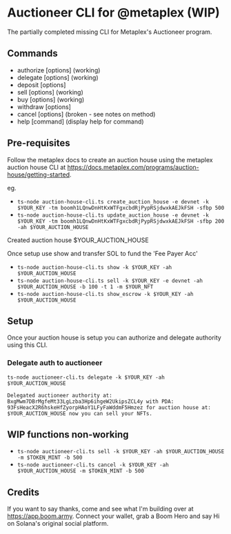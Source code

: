 # Auctioneer CLI for @metaplex (WIP)

The partially completed missing CLI for Metaplex's Auctioneer program.

## Commands

- authorize [options] (working)
- delegate [options] (working)
- deposit [options] 
- sell [options] (working)
- buy [options] (working)
- withdraw [options]
- cancel [options] (broken - see notes on method)
- help [command] (display help for command)

## Pre-requisites

Follow the metaplex docs to create an auction house using the metaplex auction house CLI at https://docs.metaplex.com/programs/auction-house/getting-started.

eg.

- `ts-node auction-house-cli.ts create_auction_house -e devnet -k $YOUR_KEY -tm boomh1LQnwDnHtKxWTFgxcbdRjPypRSjdwxkAEJkFSH -sfbp 500`
- `ts-node auction-house-cli.ts update_auction_house -e devnet -k $YOUR_KEY -tm boomh1LQnwDnHtKxWTFgxcbdRjPypRSjdwxkAEJkFSH -sfbp 200 -ah $YOUR_AUCTION_HOUSE`

Created auction house $YOUR_AUCTION_HOUSE

Once setup use show and transfer SOL to fund the 'Fee Payer Acc'

- `ts-node auction-house-cli.ts show -k $YOUR_KEY -ah $YOUR_AUCTION_HOUSE`
- `ts-node auction-house-cli.ts sell -k $YOUR_KEY -e devnet -ah $YOUR_AUCTION_HOUSE -b 100 -t 1 -m $YOUR_NFT`
- `ts-node auction-house-cli.ts show_escrow -k $YOUR_KEY -ah $YOUR_AUCTION_HOUSE`

## Setup

Once your auction house is setup you can authorize and delegate authority using this CLI.

### Delegate auth to auctioneer

`ts-node auctioneer-cli.ts delegate -k $YOUR_KEY -ah $YOUR_AUCTION_HOUSE`

`Delegated auctioneer authority at: BxgMwm7DBrMgfeMt33LgLzba3Hp6ihgeW2UkipsZCL4y with PDA: 93FsHeacX2R6hskeHfZyorpHAoY1LFyFaWddmF5Hmzez for auction house at: $YOUR_AUCTION_HOUSE now you can sell your NFTs.`

## WIP functions non-working

- `ts-node auctioneer-cli.ts sell -k $YOUR_KEY -ah $YOUR_AUCTION_HOUSE -m $TOKEN_MINT -b 500`
- `ts-node auctioneer-cli.ts cancel -k $YOUR_KEY -ah $YOUR_AUCTION_HOUSE -m $TOKEN_MINT -b 500`

## Credits

If you want to say thanks, come and see what I'm building over at https://app.boom.army. Connect your wallet, grab a Boom Hero and say Hi on Solana's original social platform.
